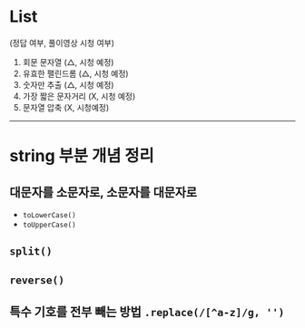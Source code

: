 # List
(정답 여부, 풀이영상 시청 여부)
1. 회문 문자열 (△, 시청 예정)
2. 유효한 팰린드롬 (△, 시청 예정)
3. 숫자만 추출 (△, 시청 예정)
4. 가장 짧은 문자거리 (X, 시청 예정)
5. 문자열 압축 (X, 시청예정)


---
# string 부분 개념 정리
## 대문자를 소문자로, 소문자를 대문자로
- `toLowerCase()`
- `toUpperCase()`

## `split()`

## `reverse()`

## 특수 기호를 전부 빼는 방법 `.replace(/[^a-z]/g, '')`
